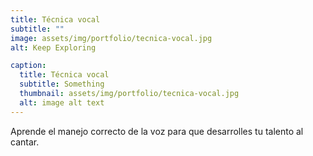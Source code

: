 ```yaml
---
title: Técnica vocal
subtitle: ""
image: assets/img/portfolio/tecnica-vocal.jpg
alt: Keep Exploring

caption:
  title: Técnica vocal
  subtitle: Something
  thumbnail: assets/img/portfolio/tecnica-vocal.jpg
  alt: image alt text
---
```

Aprende el manejo correcto de la voz para que desarrolles tu talento al cantar.

<!-- {:.list-inline}
- Date: January 2017
- Client: Explore
- Category: Graphic Design -->
